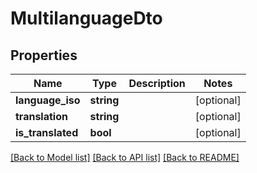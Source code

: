 # MultilanguageDto

## Properties
Name | Type | Description | Notes
------------ | ------------- | ------------- | -------------
**language_iso** | **string** |  | [optional] 
**translation** | **string** |  | [optional] 
**is_translated** | **bool** |  | [optional] 

[[Back to Model list]](../README.md#documentation-for-models) [[Back to API list]](../README.md#documentation-for-api-endpoints) [[Back to README]](../README.md)


